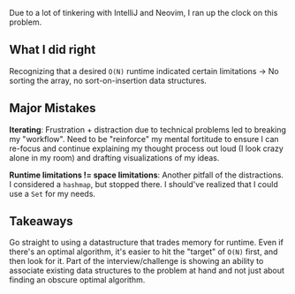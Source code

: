 Due to a lot of tinkering with IntelliJ and Neovim, I ran up the clock on this problem.

## What I did right
Recognizing that a desired `O(N)` runtime indicated certain limitations -> No sorting the array, no sort-on-insertion data structures.

## Major Mistakes
**Iterating**: Frustration + distraction due to technical problems led to breaking my "workflow". Need to be "reinforce" my mental fortitude to ensure I can re-focus and continue explaining my thought process out loud (I look crazy alone in my room) and drafting visualizations of my ideas.

**Runtime limitations != space limitations**: Another pitfall of the distractions. I considered a `hashmap`, but stopped there. I should've realized that I could use a `Set` for my needs.

## Takeaways
Go straight to using a datastructure that trades memory for runtime. Even if there's an optimal algorithm, it's easier to hit the "target" of `O(N)` first, and then look for it. Part of the interview/challenge is showing an ability to associate existing data structures to the problem at hand and not just about finding an obscure optimal algorithm.
